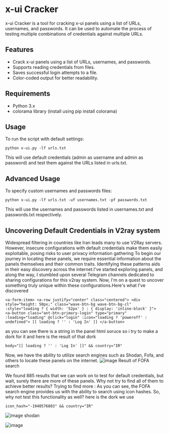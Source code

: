 # x-ui Cracker
x-ui Cracker is a tool for cracking x-ui panels using a list of URLs, usernames, and passwords. It can be used to automate the process of testing multiple combinations of credentials against multiple URLs.

## Features
- Crack x-ui panels using a list of URLs, usernames, and passwords.
- Supports reading credentials from files.
- Saves successful login attempts to a file.
- Color-coded output for better readability.
## Requirements
- Python 3.x
- colorama library (install using pip install colorama)
## Usage
To run the script with default settings:

```
python x-ui.py -lf urls.txt
```
This will use default credentials (admin as username and admin as password) and test them against the URLs listed in urls.txt.

## Advanced Usage
To specify custom usernames and passwords files:

```
python x-ui.py -lf urls.txt -uf usernames.txt -pf passwords.txt
```
This will use the usernames and passwords listed in usernames.txt and passwords.txt respectively.

## Uncovering Default Credentials in V2ray system
Widespread filtering in countries like Iran leads many to use V2Ray servers. However, insecure configurations with default credentials make them easily exploitable, posing risks to user privacy
information gathering
To begin our journey in locating these panels, we require essential information about the panels themselves and their common traits. Identifying these patterns aids in their easy discovery across the internet.I've started exploring panels, and along the way, I stumbled upon several Telegram channels dedicated to sharing configurations for this v2ray system. Now, I'm on a quest to uncover something truly unique within these configurations.Here's what I've discovered

```
<a-form-item> <a-row justify="center" class="centered"> <div style="height: 50px;" class="wave-btn-bg wave-btn-bg-cl" :style="loading ? { width: '52px' } : { display: 'inline-block' }"> <a-button class="ant-btn-primary-login" type="primary" :loading="loading" @click="login" :icon="loading ? 'poweroff' : undefined"> [[ loading ? '' : 'Log In' ]] </a-button>
```
as you can see there is a string in the panel html soruce so i try to make a dork for it and here is the result of that dork 
```
body="[[ loading ? '' : 'Log In' ]]" && country="IR"
```
Now, we have the ability to utilize search engines such as Shodan, Fofa, and others to locate these panels on the internet.
![image](https://github.com/ThisisANOM/XUI-Cracker/assets/143174378/c7997946-d332-4dce-9e4c-68b233a870d8)
Result of FOFA search

We found 885 results that we can work on to test for default credentials, but wait, surely there are more of these panels. Why not try to find all of them to achieve better results?
Trying to find more : 
As you can see, the FOFA search engine provides us with the ability to search using icon hashes. So, why not test this functionality as well? here is the dork we use 

```
icon_hash="-1940576803" && country="IR"
```
![image](https://github.com/ThisisANOM/XUI-Cracker/assets/143174378/e46a103e-f667-4e8d-85c3-41958ef144b5)
shodan

![image](https://github.com/ThisisANOM/XUI-Cracker/assets/143174378/d1270770-1bd9-475c-8a82-ee011abca298)

